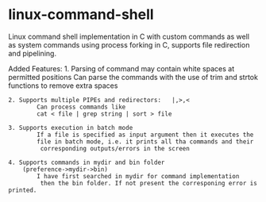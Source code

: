 linux-command-shell
==============

Linux command shell implementation in C
with custom commands as well as system 
commands using process forking in C, 
supports file redirection and pipelining.

Added Features:
	1. Parsing of command may contain white spaces at permitted 
        positions
			Can parse the commands with the use of trim and strtok 
			functions to remove extra spaces

	2. Supports multiple PIPEs and redirectors:   |,>,< 
			Can process commands like 
			cat < file | grep string | sort > file

	3. Supports execution in batch mode
		    If a file is specified as input argument then it executes the
		    file in batch mode, i.e. it prints all tha commands and their 
             corresponding outputs/errors in the screen

	4. Supports commands in mydir and bin folder 
        (preference->mydir->bin)
		    I have first searched in mydir for command implementation
             then the bin folder. If not present the corresponing error is printed.
